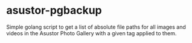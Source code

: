 # asustor-pgbackup
Simple golang script to get a list of absolute file paths for all images and videos in the Asustor Photo Gallery  with a given tag applied to them.
